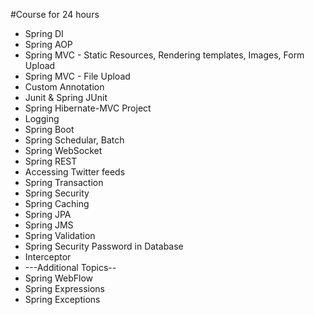 #Course for 24 hours 
* Spring DI 
* Spring AOP 
* Spring MVC - Static Resources, Rendering templates, Images, Form Upload 
* Spring MVC - File Upload 
* Custom Annotation 
* Junit & Spring JUnit 
* Spring Hibernate-MVC Project
* Logging 
* Spring Boot 
* Spring Schedular, Batch 
* Spring WebSocket 
* Spring REST 
* Accessing Twitter feeds 
* Spring Transaction 
* Spring Security 
* Spring Caching 
* Spring JPA 
* Spring JMS 
* Spring Validation 
* Spring Security Password in Database 
* Interceptor
* ---Additional Topics--
* Spring WebFlow
* Spring Expressions
* Spring Exceptions


